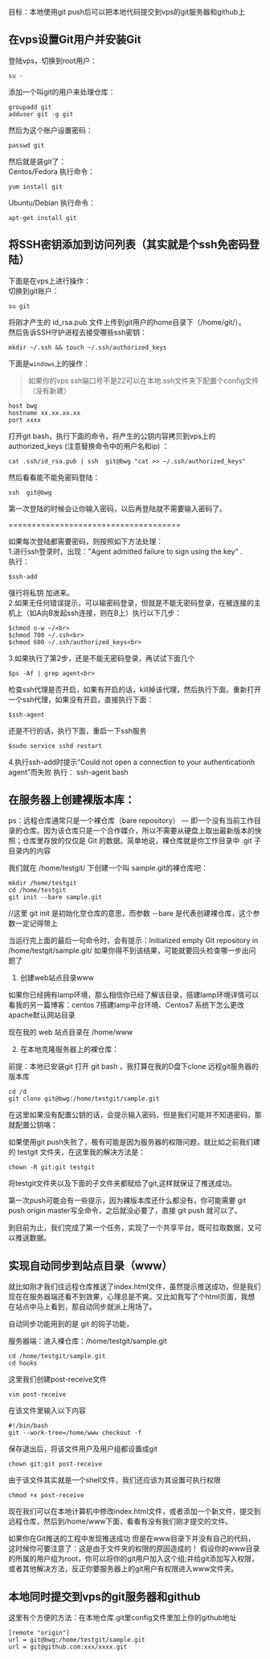 目标：本地使用git push后可以把本地代码提交到vps的git服务器和github上

## 在vps设置Git用户并安装Git

登陆vps，切换到root用户：

    su -
添加一个叫git的用户来处理仓库：

    groupadd git
    adduser git -g git
然后为这个账户设置密码：

    passwd git
然后就是装git了：<br>
Centos/Fedora 执行命令：

    yum install git
Ubuntu/Debian 执行命令：

    apt-get install git

## 将SSH密钥添加到访问列表（其实就是个ssh免密码登陆）

下面是在vps上进行操作：<br>
切换到git账户：

    su git
将刚才产生的 id_rsa.pub 文件上传到git用户的home目录下（/home/git/）。<br>
然后告诉SSH守护进程去接受哪些ssh密钥：

    mkdir ~/.ssh && touch ~/.ssh/authorized_keys
下面是`windows`上的操作：

>如果你的vps ssh端口号不是22可以在本地.ssh文件夹下配置个config文件（没有新建）

    host bwg
    hostname xx.xx.xx.xx
    port xxxx

打开git bash，执行下面的命令，将产生的公钥内容拷贝到vps上的authorized_keys (注意替换命令中的用户名和ip) ：

    cat .ssh/id_rsa.pub | ssh  git@bwg "cat >> ~/.ssh/authorized_keys"
然后看看能不能免密码登陆：

    ssh  git@bwg
第一次登陆的时候会让你输入密码，以后再登陆就不需要输入密码了。

=====================================

如果每次登陆都需要密码，则按照如下方法处理：<br>
1.进行ssh登录时，出现：”Agent admitted failure to sign using the key“ .<br>
   执行： 
   
    $ssh-add
   强行将私钥 加进来。<br>
2.如果无任何错误提示，可以输密码登录，但就是不能无密码登录，在被连接的主机上（如A向B发起ssh连接，则在B上）执行以下几步：

    $chmod o-w ~/<br>
    $chmod 700 ~/.ssh<br>
    $chmod 600 ~/.ssh/authorized_keys<br>
3.如果执行了第2步，还是不能无密码登录，再试试下面几个

    $ps -Af | grep agent<br>
检查ssh代理是否开启，如果有开启的话，kill掉该代理，然后执行下面，重新打开一个ssh代理，如果没有开启，直接执行下面：

    $ssh-agent
还是不行的话，执行下面，重启一下ssh服务

    $sudo service sshd restart
4.执行ssh-add时提示“Could not open a connection to your authenticationh agent”而失败
执行： 
    ssh-agent bash

## 在服务器上创建裸版本库：

ps：远程仓库通常只是一个裸仓库（bare repository） — 即一个没有当前工作目录的仓库。因为该仓库只是一个合作媒介，所以不需要从硬盘上取出最新版本的快照；仓库里存放的仅仅是 Git 的数据。简单地说，裸仓库就是你工作目录中 .git 子目录内的内容

我们就在 /home/testgit/ 下创建一个叫 sample.git的裸仓库吧：

    mkdir /home/testgit
    cd /home/testgit
    git init --bare sample.git
//这里 git init 是初始化空仓库的意思，而参数 --bare 是代表创建裸仓库，这个参数一定记得带上

当运行完上面的最后一句命令时，会有提示：Initialized empty Git repository in /home/testgit/sample.git/ 
如果你得不到该结果，可能就要回头检查哪一步出问题了

1. 创建web站点目录www

如果你已经拥有lamp环境，那么相信你已经了解该目录，搭建lamp环境详情可以看我的另一篇博客：centos 7搭建lamp平台环境、Centos7 系统下怎么更改apache默认网站目录

现在我的 web 站点目录在 /home/www

2. 在本地克隆服务器上的裸仓库：

前提：本地已安装git 
打开 git bash ，我打算在我的D盘下clone 远程git服务器的版本库

    cd /d
    git clone git@bwg:/home/testgit/sample.git 

在这里如果没有配置公钥的话，会提示输入密码，但是我们可能并不知道密码，那就配置公钥咯： 

如果使用git push失败了，极有可能是因为服务器的权限问题，就比如之前我们建的 testgit 文件夹，在这里我的解决方法是：

    chown -R git:git testgit

将testgit文件夹以及下面的子文件夹都赋给了git,这样就保证了推送成功。

第一次push可能会有一些提示，因为裸版本库还什么都没有，你可能需要 git push origin master写全命令，之后就没必要了，直接 git push 就可以了。

到目前为止，我们完成了第一个任务，实现了一个共享平台，既可拉取数据，又可以推送数据。

## 实现自动同步到站点目录（www）

就比如刚才我们往远程仓库推送了index.html文件，虽然提示推送成功，但是我们现在在服务器端还看不到效果，心理总是不爽。又比如我写了个html页面，我想在站点中马上看到，那自动同步就派上用场了。

自动同步功能用到的是 git 的钩子功能，

服务器端：进入裸仓库：/home/testgit/sample.git

    cd /home/testgit/sample.git
    cd hooks
这里我们创建post-receive文件

    vim post-receive
在该文件里输入以下内容

    #!/bin/bash
    git --work-tree=/home/www checkout -f
保存退出后，将该文件用户及用户组都设置成git

    chown git:git post-receive
由于该文件其实就是一个shell文件，我们还应该为其设置可执行权限

    chmod +x post-receive
现在我们可以在本地计算机中修改index.html文件，或者添加一个新文件，提交到远程仓库，然后到/home/www下面，看看有没有我们刚才提交的文件。

如果你在Git推送的工程中发现推送成功 但是在www目录下并没有自己的代码，这时候你可要注意了：这是由于文件夹的权限的原因造成的！ 假设你的www目录的所属的用户组为root，你可以将你的git用户加入这个组;并给git添加写入权限，或者其他解决方法，反正你要服务器上的git用户有权限进入www文件夹。

## 本地同时提交到vps的git服务器和github

这里有个方便的方法：在本地仓库.git里config文件里加上你的github地址

    [remote "origin"]
	url = git@bwg:/home/testgit/sample.git
	url = git@github.com:xxx/xxxx.git
	